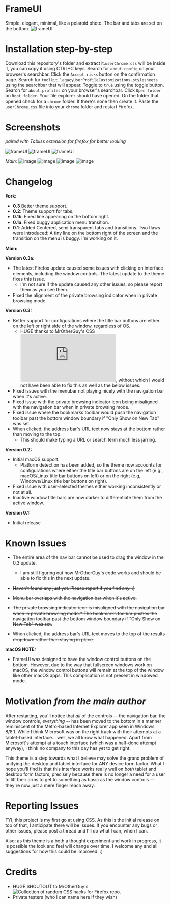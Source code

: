 # FrameUI

Simple, elegant, minimal, like a polaroid photo. The bar and tabs are set on the bottom.
![frameUI](https://github.com/ffelipeoliveira/FrameUITabsForFirefox/assets/102631323/2e1ef7c2-51f3-4d84-980b-a7a2c402a424)

# Installation step-by-step

Download this repository's folder and extract it.`userChrome.css` will be inside it, you can copy it using CTRL+C keys.
Search for `about:config` on your browser's searchbar.
Click the `Accept risks` button on the confirmation page.
Search for `toolkit.legacyUserProfileCustomizations.stylesheets` using the searchbar that will appear.
Toggle to `true` using the toggle button.
Search for `about:profiles` on your browser's searchbar.
Click `Open folder` on `Root folder`.
Your file explorer should have opened. On the folder that opened check for a `chrome` folder. If there's none then create it.
Paste the `userChrome.css` file into your `chrome` folder and restart Firefox.


# Screenshots 
*paired with Tabliss extension for firefox for better looking*

![frameUI](https://github.com/ffelipeoliveira/FrameUITabsForFirefox/assets/102631323/1f4ce1d6-b29e-4bc8-aae0-87fb30370091)
![frameUI](https://github.com/ffelipeoliveira/FrameUITabsForFirefox/assets/102631323/4f4f93d0-074d-4755-8469-125f08f249d6)
![frameUI](https://github.com/ffelipeoliveira/FrameUITabsForFirefox/assets/102631323/43c4a7d6-c948-406d-b182-6e7a884b33f6)

*Main:*
![image](https://github.com/FineFuturity/FrameUIForFirefox/assets/19298107/73b7328d-3b6c-47f6-b4fe-d341aa46b88b)
![image](https://github.com/FineFuturity/FrameUIForFirefox/assets/19298107/ed6123fd-b6fd-4124-b264-a83468fa1bc8)
![image](https://github.com/FineFuturity/FrameUIForFirefox/assets/19298107/3dba5c46-b83f-4877-b289-67b5aa9949c0)
![image](https://github.com/FineFuturity/FrameUIForFirefox/assets/19298107/2beeeb4b-99d6-4316-87cf-ca461f959516)

# Changelog

**Fork:**
* **0.3** Better theme support.
* **0.2**: Theme support for tabs.
* **0.1b**: Fixed line appearing on the bottom right.
* **0.1a**: Fixed buggy application menu transition.
* **0.1**: Added Centered, semi transparent tabs and transitions. Two flaws were introduced: A tiny line on the bottom right of the screen and the transition on the menu is buggy. I'm working on it.

**Main:**

**Version 0.3a:**
* The latest Firefox update caused some issues with clicking on interface elements, including the window controls.  The latest update to the theme fixes this issue.
  * I'm not sure if the update caused any other issues, so please report them as you see them.  
* Fixed the alignment of the private browsing indicator when in private browsing mode.
 

**Version 0.3:**
* Better support for configurations where the title bar buttons are either on the left or right side of the window, regardless of OS.
  * HUGE thanks to MrOtherGuy's CSS ![code](https://github.com/MrOtherGuy/firefox-csshacks/blob/master/chrome/toolbars_below_content.css), without which I would not have been able to fix this as well as the below issues.
* Fixed issues with the menubar not playing nicely with the navigation bar when it's active.
* Fixed issue with the private browsing indicator icon being misaligned with the navigation bar when in private browsing mode.
* Fixed issue where the bookmarks toolbar would push the navigation toolbar past the bottom window boundary if "Only Show on New Tab" was set.
* When clicked, the address bar's URL text now stays at the bottom rather than moving to the top.
  * This should make typing a URL or search term much less jarring.


**Version 0.2:**
* Initial macOS support.
  * Platform detection has been added, so the theme now accounts for configurations where either the title bar buttons are on the left (e.g., macOS/Linux title bar buttons on left) or on the right (e.g, Windows/Linux title bar buttons on right).
* Fixed issue with user-selected themes either working inconsistently or not at all.
* Inactive window title bars are now darker to differentiate them from the active window.
 
**Version 0.1:**
* Initial release

# Known Issues
* The entire area of the nav bar cannot be used to drag the window in the 0.3 update.
  * I am still figuring out how MrOtherGuy's code works and should be able to fix this in the next update.

* ~~Haven't found any just yet.  Please report if you find any. :)~~
* ~~Menu bar overlaps with the navigation bar when it's active.~~
* ~~The private browsing indicator icon is misaligned with the navigation bar when in private browsing mode.* The bookmarks toolbar pushes the navigation toolbar past the bottom window boundary if "Only Show on New Tab" was set.~~
* ~~When clicked, the address bar's URL text moves to the top of the results dropdown rather than staying in place.~~



**macOS NOTE:**
* FrameUI was designed to have the window control buttons on the bottom. However, due to the way that fullscreen windows work on macOS, the window control buttons will remain at the top of the window like other macOS apps. This complication is not present in windowed mode.


# Motivation *from the main author*
After restarting, you'll notice that *all* of the controls -- the navigation bar, the window controls, *everything* -- has been moved to the bottom in a manner reminiscent of the Metro-based Internet Explorer app seen in Windows 8/8.1.  While I think Microsoft was on the right track with their attempts at a tablet-based interface... well, we all know what happened.  Apart from Microsoft's attempt at a touch interface (which was a half-done attempt anyway), I think no company to this day has yet to get right.

This theme is a step towards what I believe may solve the grand problem of unifying the desktop and tablet interface for ANY device form factor.  What I hope you'll find is that this interface works really well on *both* tablet and desktop form factors, precisely because there is no longer a need for a user to lift their arms to get to something as basic as the window controls -- they're now just a mere finger reach away.  

# Reporting Issues
FYI, this project is my first go at using CSS.  As this is the initial release on top of that, I anticipate there will be issues.  If you encounter any bugs or other issues, please post a thread and I'll do what I can, when I can. 

Also: as this theme is a both a thought experiment and work in progress, it is possible the look and feel will change over time.  I welcome any and all suggestions for how this could be improved.  :)

# Credits
* HUGE SHOUTOUT to MrOtherGuy's ![Collection of random CSS hacks for Firefox](https://github.com/MrOtherGuy/firefox-csshacks) repo.
* Private testers (who I can name here if they wish)

